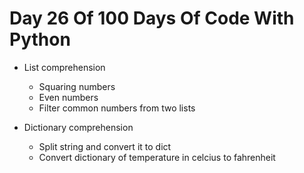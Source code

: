 # Day 26 Of 100 Days Of Code With Python

- List comprehension
    - Squaring numbers
    - Even numbers
    - Filter common numbers from two lists

- Dictionary comprehension
    - Split string and convert it to dict
    - Convert dictionary of temperature in celcius to fahrenheit
